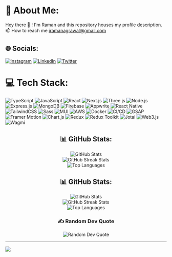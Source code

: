 ####                               

# 💫 About Me:
Hey there 👋 ! I'm Raman and this repository houses my profile description.<br>📫 How to reach me iramanagrawal@gmail.com 


## 🌐 Socials:
[![Instagram](https://img.shields.io/badge/Instagram-%23E4405F.svg?logo=Instagram&logoColor=white)](https://instagram.com/raman___16) [![LinkedIn](https://img.shields.io/badge/LinkedIn-%230077B5.svg?logo=linkedin&logoColor=white)](https://linkedin.com/in/https://www.linkedin.com/in/raman-agrawal16/) [![Twitter](https://img.shields.io/badge/Twitter-%231DA1F2.svg?logo=Twitter&logoColor=white)](https://twitter.com/@iRamanAgrawal) 

# 💻 Tech Stack:
![TypeScript](https://img.shields.io/badge/typescript-%23007ACC.svg?style=for-the-badge&logo=typescript&logoColor=white) 
![JavaScript](https://img.shields.io/badge/javascript-%23323330.svg?style=for-the-badge&logo=javascript&logoColor=%23F7DF1E) 
![React](https://img.shields.io/badge/react-%2320232a.svg?style=for-the-badge&logo=react&logoColor=%2361DAFB) 
![Next.js](https://img.shields.io/badge/next.js-%23000000.svg?style=for-the-badge&logo=next.js&logoColor=white) 
![Three.js](https://img.shields.io/badge/three.js-black?style=for-the-badge&logo=three.js&logoColor=white) 
![Node.js](https://img.shields.io/badge/node.js-%2343853D.svg?style=for-the-badge&logo=node.js&logoColor=white) 
![Express.js](https://img.shields.io/badge/express.js-%23404d59.svg?style=for-the-badge&logo=express&logoColor=%2361DAFB) 
![MongoDB](https://img.shields.io/badge/mongodb-%234ea94b.svg?style=for-the-badge&logo=mongodb&logoColor=white) 
![Firebase](https://img.shields.io/badge/firebase-%23039BE5.svg?style=for-the-badge&logo=firebase) 
![Appwrite](https://img.shields.io/badge/appwrite-%23F02E65.svg?style=for-the-badge&logo=appwrite&logoColor=white) 
![React Native](https://img.shields.io/badge/react_native-%2320232a.svg?style=for-the-badge&logo=react&logoColor=%2361DAFB) 
![TailwindCSS](https://img.shields.io/badge/tailwindcss-%2338B2AC.svg?style=for-the-badge&logo=tailwind-css&logoColor=white) 
![Sass](https://img.shields.io/badge/sass-%23CC6699.svg?style=for-the-badge&logo=sass&logoColor=white) 
![MUI](https://img.shields.io/badge/materialui-%230081CB.svg?style=for-the-badge&logo=mui&logoColor=white) 
![AWS](https://img.shields.io/badge/AWS-%23FF9900.svg?style=for-the-badge&logo=amazon-aws&logoColor=white) 
![Docker](https://img.shields.io/badge/docker-%230db7ed.svg?style=for-the-badge&logo=docker&logoColor=white) 
![CI/CD](https://img.shields.io/badge/CI%2FCD-%23007ACC.svg?style=for-the-badge&logo=github-actions&logoColor=white) 
![GSAP](https://img.shields.io/badge/GSAP-%23FF6C00.svg?style=for-the-badge&logo=greensock&logoColor=white) 
![Framer Motion](https://img.shields.io/badge/framer_motion-%2300C4CC.svg?style=for-the-badge&logo=framer&logoColor=white) 
![Chart.js](https://img.shields.io/badge/chart.js-%23FF6384.svg?style=for-the-badge&logo=chartdotjs&logoColor=white) 
![Redux](https://img.shields.io/badge/redux-%23764ABC.svg?style=for-the-badge&logo=redux&logoColor=white) 
![Redux Toolkit](https://img.shields.io/badge/redux_toolkit-%23764ABC.svg?style=for-the-badge&logo=redux&logoColor=white) 
![Jotai](https://img.shields.io/badge/jotai-%236DB33F.svg?style=for-the-badge&logo=jotai&logoColor=white) 
![Web3.js](https://img.shields.io/badge/web3.js-%23F16822.svg?style=for-the-badge&logo=web3.js&logoColor=white) 
![Wagmi](https://img.shields.io/badge/wagmi-%23000000.svg?style=for-the-badge&logo=wagmi&logoColor=white)


<div align="center">
  <h2>📊 GitHub Stats:</h2>
  <img src="https://github-readme-stats.vercel.app/api?username=RamanAgrawal&theme=dark&hide_border=false&include_all_commits=false&count_private=false" alt="GitHub Stats"/><br/>
  <img src="https://github-readme-streak-stats.herokuapp.com/?user=RamanAgrawal&theme=dark&hide_border=false" alt="GitHub Streak Stats"/><br/>
  <img src="https://github-readme-stats.vercel.app/api/top-langs/?username=RamanAgrawal&theme=dark&hide_border=false&include_all_commits=false&count_private=false&layout=compact" alt="Top Languages"/>
</div>


<div align="center">
  <h2>📊 GitHub Stats:</h2>
  <img src="https://github-readme-stats.vercel.app/api?username=RamanAgrawal&theme=dark&hide_border=false&include_all_commits=false&count_private=false" alt="GitHub Stats"/><br/>
  <img src="https://github-readme-streak-stats.herokuapp.com/?user=RamanAgrawal&theme=dark&hide_border=false" alt="GitHub Streak Stats"/><br/>
  <img src="https://github-readme-stats.vercel.app/api/top-langs/?username=RamanAgrawal&theme=dark&hide_border=false&include_all_commits=false&count_private=false&layout=compact" alt="Top Languages"/>
</div>

<div align="center">
  <h3>✍️ Random Dev Quote</h3>
  <img src="https://quotes-github-readme.vercel.app/api?type=horizontal&theme=radical" alt="Random Dev Quote"/>
</div>




---
[![](https://visitcount.itsvg.in/api?id=RamanAgrawal&icon=0&color=0)](https://visitcount.itsvg.in)

<!-- Proudly created with GPRM ( https://gprm.itsvg.in ) -->

